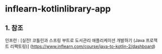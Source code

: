 # inflearn-kotlinlibrary-app

## 1. 참조
인프런 : [실전! 코틀린과 스프링 부트로 도서관리 애플리케이션 개발하기 (Java 프로젝트 리팩토링)] (https://www.inflearn.com/course/java-to-kotlin-2/dashboard)
